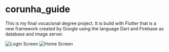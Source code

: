 # corunha_guide

This is my final vocacional degree project. It is build with Flutter that is a new framework created by Google using the language Dart and Firebase as database and image server.


![Login Screen](https://i.imgur.com/DK50pnG.png) ![Home Screen](https://i.imgur.com/XVrgreD.png) 
